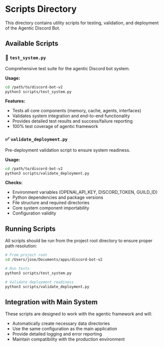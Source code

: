 # Scripts Directory

This directory contains utility scripts for testing, validation, and deployment of the Agentic Discord Bot.

## Available Scripts

### 🧪 `test_system.py`
Comprehensive test suite for the agentic Discord bot system.

**Usage:**
```bash
cd /path/to/discord-bot-v2
python3 scripts/test_system.py
```

**Features:**
- Tests all core components (memory, cache, agents, interfaces)
- Validates system integration and end-to-end functionality
- Provides detailed test results and success/failure reporting
- 100% test coverage of agentic framework

### ✅ `validate_deployment.py`
Pre-deployment validation script to ensure system readiness.

**Usage:**
```bash
cd /path/to/discord-bot-v2
python3 scripts/validate_deployment.py
```

**Checks:**
- Environment variables (OPENAI_API_KEY, DISCORD_TOKEN, GUILD_ID)
- Python dependencies and package versions
- File structure and required directories
- Core system component importability
- Configuration validity

## Running Scripts

All scripts should be run from the project root directory to ensure proper path resolution:

```bash
# From project root
cd /Users/jose/Documents/apps/discord-bot-v2

# Run tests
python3 scripts/test_system.py

# Validate deployment readiness
python3 scripts/validate_deployment.py
```

## Integration with Main System

These scripts are designed to work with the agentic framework and will:
- Automatically create necessary data directories
- Use the same configuration as the main application
- Provide detailed logging and error reporting
- Maintain compatibility with the production environment
